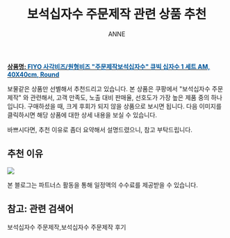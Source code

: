 ﻿---
layout: post
title:  "보석십자수 주문제작 관련 상품 추천"
author: ANNE
categories: [ 가구/인테리어 ]
tags: [보석십자수 주문제작,보석십자수 주문제작 후기]
image: https://static.coupangcdn.com/image/vendor_inventory/340a/9100f0b9efbcdd4b815ede7adeac7f966f66e5f1dc560beb59baaf5e10db.jpg 
description: "쿠팡에서 보석십자수 주문제작 관련 상품으로 가장 고객 선호도가 높은 제품 중 하나입니다."
---

<a href="https://link.coupang.com/re/AFFSDP?lptag=AF5184500&pageKey=2203626662&itemId=3747699075&vendorItemId=71732837997&traceid=V0-153-0abbc0e9caa606d7"><b>상품명: <font color='#01579B'>FIYO 사각비즈/원형비즈 "주문제작보석십자수" 큐빅 십자수 1 세트 AM, 40X40cm, Round</font></b></a>

보물같은 상품만 선별해서 추천드리고 있습니다.
본 상품은 쿠팡에서 "보석십자수 주문제작" 와 관련해서, 고객 만족도, 노출 대비 판매율, 선호도가 가장 높은 제품 중의 하나입니다.
구매하셨을 때, 크게 후회가 되지 않을 상품으로 보시면 됩니다. 
다음 이미지를 클릭하시면 해당 상품에 대한 상세 내용을 보실 수 있습니다.

바쁘시다면, 추천 이유로 좀더 요약해서 설명드렸으니, 참고 부탁드립니다.

## 추천 이유 

<a href="https://link.coupang.com/re/AFFSDP?lptag=AF5184500&pageKey=2203626662&itemId=3747699075&vendorItemId=71732837997&traceid=V0-153-0abbc0e9caa606d7"><img src="https://thumbnail6.coupangcdn.com/thumbnails/remote/q89/image/vendor_inventory/a72a/09e0b46c0880a96e3e0b969df70f3d2a380d87a609ee4e4f100f945c9d59.jpg"></a> 

본 블로그는 파트너스 활동을 통해 일정액의 수수료를 제공받을 수 있습니다.

## 참고: 관련 검색어    
보석십자수 주문제작,보석십자수 주문제작 후기